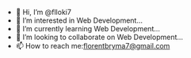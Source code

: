 - 👋 Hi, I’m @flloki7
- 👀 I’m interested in Web Development...
- 🌱 I’m currently learning  Web Development...
- 💞️ I’m looking to collaborate on  Web Development...
- 📫 How to reach me:florentbryma7@gmail.com

<!---
flloki7/flloki7 is a ✨ special ✨ repository because its `README.md` (this file) appears on your GitHub profile.
You can click the Preview link to take a look at your changes.
--->
